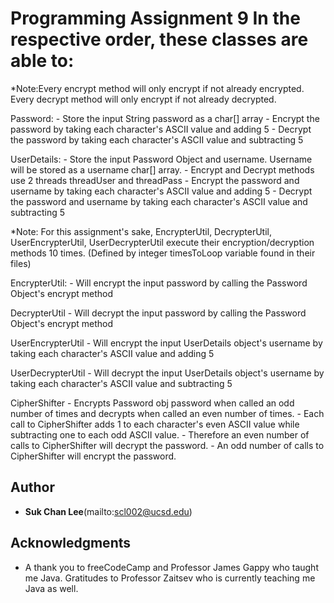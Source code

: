 # Programming Assignment 9 In the respective order, these classes are able to:

*Note:Every encrypt method will only encrypt if not already encrypted.
      Every decrypt method will only encrypt if not already decrypted.

Password:
	- Store the input String password as a char[] array
	- Encrypt the password by taking each character's ASCII value and adding 5
	- Decrypt the password by taking each character's ASCII value and subtracting 5

UserDetails:
	- Store the input Password Object and username.
	  Username will be stored as a username char[] array.
	- Encrypt and Decrypt methods use 2 threads threadUser and threadPass
	- Encrypt the password and username by taking each character's ASCII value and adding 5
	- Decrypt the password and username by taking each character's ASCII value and subtracting 5

*Note: For this assignment's sake, EncrypterUtil, DecrypterUtil, UserEncrypterUtil, UserDecrypterUtil
	execute their encryption/decryption methods 10 times. (Defined by integer timesToLoop variable found
	in their files)

EncrypterUtil:
	- Will encrypt the input password by calling the Password Object's encrypt method

DecrypterUtil
	- Will decrypt the input password by calling the Password Object's encrypt method

UserEncrypterUtil
	- Will encrypt the input UserDetails object's username by
	  taking each character's ASCII value and adding 5

UserDecrypterUtil
	- Will decrypt the input UserDetails object's username by
	  taking each character's ASCII value and subtracting 5

CipherShifter
	- Encrypts Password obj password when called an odd number of times
	  and decrypts when called an even number of times.
 	- Each call to CipherShifter adds 1 to each character's even ASCII value
	  while subtracting one to each odd ASCII value.
 	- Therefore an even number of calls to CipherShifter will decrypt the password.
	- An odd number of calls to CipherShifter will encrypt the password.

## Author

* **Suk Chan Lee**(mailto:scl002@ucsd.edu)


## Acknowledgments

* A thank you to freeCodeCamp 
and Professor James Gappy who taught me Java.
Gratitudes to Professor Zaitsev who is currently teaching me Java as well.
